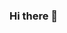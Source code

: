 ### Hi there 👋

<!--
**Ugottaloveiteth/Ugottaloveiteth** is a ✨ _special_ ✨ repository because its `README.md` (this file) appears on your GitHub profile.

Here are some ideas to get you started:

- 🔭 I’m currently working on Web 3 Projects including NFT project Koolkatz at Koolkatz.nftz.me and a few others...
- 🌱 I’m currently learning Coding, and AI learning. Continue to grow my knowledge and abilities in art as well...
- 👯 I’m looking to collaborate on ...
- 🤔 I’m looking for help with ...
- 💬 Ask me about ...
- 📫 How to reach me: ...
- 😄 Pronouns: ...
- ⚡ Fun fact: ...
-->

